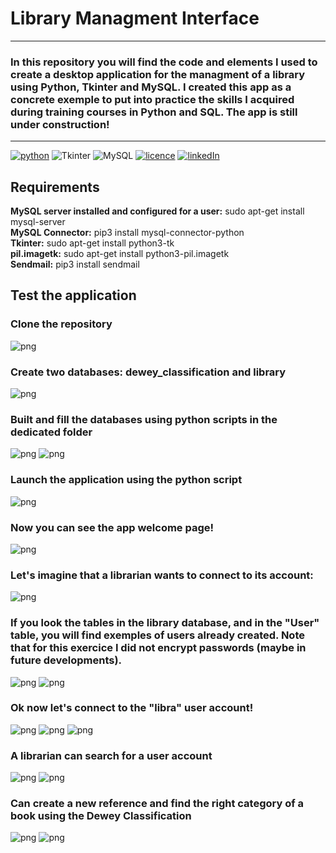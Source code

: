# Library Managment Interface

---

### In this repository you will find the code and elements I used to create a desktop application for the managment of a library using Python, Tkinter and MySQL. I created this app as a concrete exemple to put into practice the skills I acquired during training courses in Python and SQL. The app is still under construction!

---


[![python](https://img.shields.io/badge/python-3.8.5-brightgreen?style=plastic)](https://www.python.org/downloads/release/python-385/)
![Tkinter](https://img.shields.io/badge/Tkinter-8.6-brightgreen?style=plastic)
![MySQL](https://img.shields.io/badge/MySQL-8.0.25-brightgreen?style=plastic)
[![licence](https://img.shields.io/badge/licence-MIT-yellow?style=plastic)](https://github.com/Domsdev/Data-science-blog/blob/main/MIT%20Licence.md)
[![linkedIn](https://img.shields.io/badge/-LinkedIn%20-blue?style=plastic)](https://www.linkedin.com/in/dominique-pothin-dev/)


## Requirements

**MySQL server installed and configured for a user:** sudo apt-get install mysql-server<br/>
**MySQL Connector:** pip3 install mysql-connector-python<br/>
**Tkinter:** sudo apt-get install python3-tk<br/>
**pil.imagetk:** sudo apt-get install python3-pil.imagetk<br/>
**Sendmail:** pip3 install sendmail<br/>


## Test the application

### Clone the repository

![png](img/step0.png)

### Create two databases: dewey_classification and library

![png](img/step1.png)

### Built and fill the databases using python scripts in the dedicated folder

![png](img/step2.png)
![png](img/step3.png)

### Launch the application using the python script

![png](img/step4.png)

### Now you can see the app welcome page!

![png](img/screen1.png)

### Let's imagine that a librarian wants to connect to its account:

![png](img/screen2.png)

### If you look the tables in the library database, and in the "User" table, you will find exemples of users already created. Note that for this exercice I did not encrypt passwords (maybe in future developments).

![png](img/step4.png)
![png](img/step5.png)

### Ok now let's connect to the "libra" user account!

![png](img/screen3.png)
![png](img/screen4.png)
![png](img/screen5.png)

### A librarian can search for a user account

![png](img/screen6.png)
![png](img/screen7.png)

### Can create a new reference and find the right category of a book using the Dewey Classification

![png](img/screen8.png)
![png](img/screen9.png)









